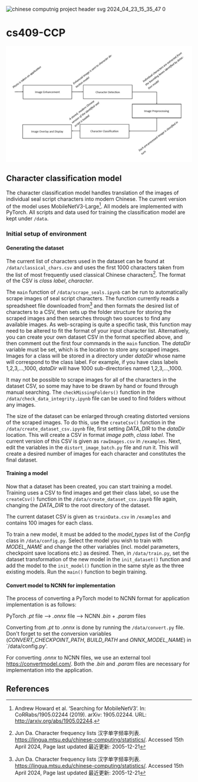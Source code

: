 ![chinese computnig project header svg 2024_04_23_15_35_47 0](https://github.com/grifaj/cs409-CCP/assets/17861497/96fec4b0-3a4f-4e5e-9dea-bccb3126933c)

# cs409-CCP

![alt text](https://github.com/grifaj/cs409-CCP/blob/main/images/system_overview_landscape.jpg?raw=true)

## Character classification model

The character classification model handles translation of the images of individual seal script characters into modern Chinese. 
The current version of the model uses MobileNetV3-Large[^1]. All models are implemented with PyTorch. 
All scripts and data used for training the classification model are kept under `/data`.

### Initial setup of environment

#### Generating the dataset

The current list of characters used in the dataset can be found at `/data/classical_chars.csv` and uses the first 1000 characters taken from the list of most frequently used classical Chinese characters[^2]. The format of the CSV is *class label*, *character*.

The `main` function of `/data/scrape_seals.ipynb` can be run to automatically scrape images of seal script characters. The function currently reads a spreadsheet file downloaded from[^2] and then formats the desired list of characters to a CSV, then sets up the folder structure for storing the scraped images and then searches through two sources to find any available images. As web-scraping is quite a specific task, this function may need to be altered to fit the format of your input character list. Alternatively, you can create your own dataset CSV in the format specified above, and then comment out the first four commands in the `main` function. 
The *dataDir* variable must be set, which is the location to store any scraped images. Images for a class will be stored in a directory under *dataDir* whose name will correspond to the class label. For example, if you have class labels 1,2,3,...,1000, *dataDir* will have 1000 sub-directories named 1,2,3,...,1000.

It may not be possible to scrape images for all of the characters in the dataset CSV, so some may have to be drawn by hand or found through manual searching. The `checkMissingFolders()` function in the `/data/check_data_integrity.ipynb` file can be used to find folders without any images.

The size of the dataset can be enlarged through creating distorted versions of the scraped images. To do this, use the `createCsv()` function in the `/data/create_dataset_csv.ipynb` file, first setting *DATA_DIR* to the *dataDir* location. This will create a CSV in format *image path*, *class label*. The current version of this CSV is given as `rawImages.csv` in `/examples`. Next, edit the variables in the `distort_image_batch.py` file and run it. This will create a desired number of images for each character and constitutes the final dataset.

#### Training a model

Now that a dataset has been created, you can start training a model. Training uses a CSV to find images and get their class label, so use the `createCsv()` function in the `/data/create_dataset_csv.ipynb` file again, changing the *DATA_DIR* to the root directory of the dataset.

The current dataset CSV is given as `trainData.csv` in `/examples` and contains 100 images for each class.

To train a new model, it must be added to the *model_types* list of the *Config* class in `/data/config.py`. Select the model you wish to train with *MODEL_NAME* and change the other variables (incl. model parameters, checkpoint save locations etc.) as desired. Then, in `/data/train.py`, set the dataset transformation of the new model in the `init_dataset()` function and add the model to the `init_model()` function in the same style as the three existing models. Run the `main()` function to begin training.

#### Convert model to NCNN for implementation

The process of converting a PyTorch model to NCNN format for application implementation is as follows:

PyTorch *.pt* file --> *.onnx* file --> NCNN *.bin* + *.param* files

Converting from *.pt* to *.onnx* is done by running the `/data/convert.py` file. Don't forget to set the conversion variables (_CONVERT_CHECKPOINT_PATH_, _BUILD_PATH_ and _ONNX_MODEL_NAME_) in `/data/config.py'.

For converting *.onnx* to NCNN files, we use an external tool https://convertmodel.com/. Both the *.bin* and *.param* files are necessary for implementation into the application.
## References

[^1]: Andrew Howard et al. ‘Searching for MobileNetV3’. In: CoRRabs/1905.02244 (2019). arXiv: 1905.02244. URL: http://arxiv.org/abs/1905.02244.

[^2]: Jun Da. Character frequency lists 汉字单字频率列表. https://lingua.mtsu.edu/chinese-computing/statistics/. Accessed 15th April 2024, Page last updated 最近更新: 2005-12-21

